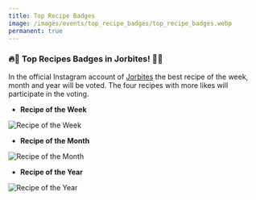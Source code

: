 ```yaml
---
title: Top Recipe Badges
image: /images/events/top_recipe_badges/top_recipe_badges.webp
permanent: true
---
```


### 🔥🏅 Top Recipes Badges in Jorbites! 🏅🔥


In the official Instagram account of [Jorbites](https://www.instagram.com/jorbites/) the best recipe of the week, month and year will be voted. The four recipes with more likes will participate in the voting.

- **Recipe of the Week**

![Recipe of the Week](/images/events/top_recipe_badges/week.webp)

- **Recipe of the Month**

![Recipe of the Month](/images/events/top_recipe_badges/month.webp)

- **Recipe of the Year**

![Recipe of the Year](/images/events/top_recipe_badges/year.webp)
